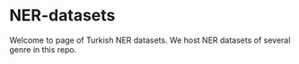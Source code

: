 # NER-datasets

Welcome to page of Turkish NER datasets. We host NER datasets of several genre in this repo.
